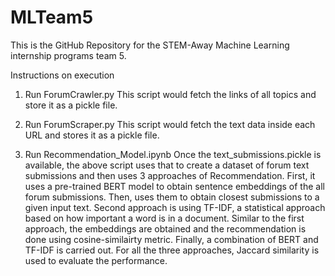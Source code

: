 # MLTeam5
This is the GitHub Repository for the STEM-Away Machine Learning internship programs team 5.

Instructions on execution

1) Run ForumCrawler.py 
This script would fetch the links of all topics and store it as a pickle file.

2) Run ForumScraper.py
This script would fetch the text data inside each URL and stores it as a pickle file.

3) Run Recommendation_Model.ipynb
Once the text_submissions.pickle is available, the above script uses that to create a dataset of forum text submissions and then uses 3 approaches of Recommendation.
First, it uses a pre-trained BERT model to obtain sentence embeddings of the all forum submissions. Then, uses them to obtain closest submissions to a given input text.
Second approach is using TF-IDF, a statistical approach based on how important a word is in a document. Similar to the first approach, the embeddings are obtained and the recommendation is done using cosine-similairty metric. Finally, a combination of BERT and TF-IDF is carried out. For all the three approaches, Jaccard similarity is used to evaluate the performance.

